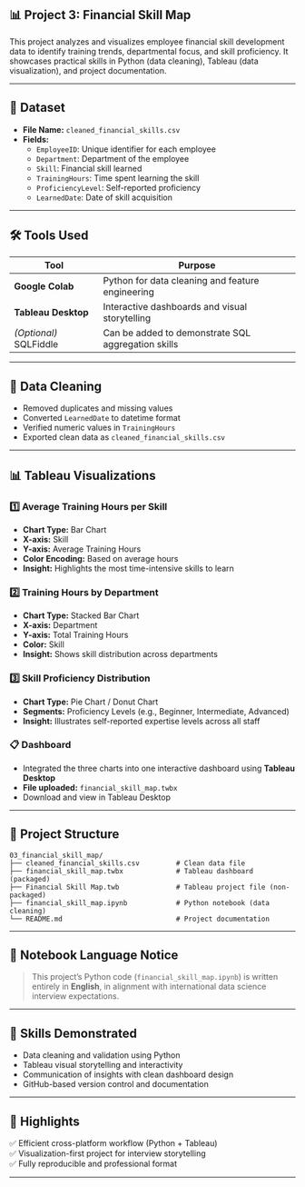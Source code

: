 ## 📊 Project 3: Financial Skill Map

This project analyzes and visualizes employee financial skill development data to identify training trends, departmental focus, and skill proficiency. It showcases practical skills in Python (data cleaning), Tableau (data visualization), and project documentation.

---

## 🧾 Dataset

- **File Name:** `cleaned_financial_skills.csv`
- **Fields:**
  - `EmployeeID`: Unique identifier for each employee
  - `Department`: Department of the employee
  - `Skill`: Financial skill learned
  - `TrainingHours`: Time spent learning the skill
  - `ProficiencyLevel`: Self-reported proficiency
  - `LearnedDate`: Date of skill acquisition
---

## 🛠️ Tools Used

| Tool | Purpose |
|------|---------|
| **Google Colab** | Python for data cleaning and feature engineering |
| **Tableau Desktop** | Interactive dashboards and visual storytelling |
| *(Optional)* SQLFiddle | Can be added to demonstrate SQL aggregation skills |

---

## 🧹 Data Cleaning

- Removed duplicates and missing values
- Converted `LearnedDate` to datetime format
- Verified numeric values in `TrainingHours`
- Exported clean data as `cleaned_financial_skills.csv`

---

## 📊 Tableau Visualizations

### 1️⃣ Average Training Hours per Skill

- **Chart Type:** Bar Chart
- **X-axis:** Skill
- **Y-axis:** Average Training Hours
- **Color Encoding:** Based on average hours
- **Insight:** Highlights the most time-intensive skills to learn

### 2️⃣ Training Hours by Department

- **Chart Type:** Stacked Bar Chart
- **X-axis:** Department
- **Y-axis:** Total Training Hours
- **Color:** Skill
- **Insight:** Shows skill distribution across departments

### 3️⃣ Skill Proficiency Distribution

- **Chart Type:** Pie Chart / Donut Chart
- **Segments:** Proficiency Levels (e.g., Beginner, Intermediate, Advanced)
- **Insight:** Illustrates self-reported expertise levels across all staff

### 📋 Dashboard

- Integrated the three charts into one interactive dashboard using **Tableau Desktop**
- **File uploaded:** `financial_skill_map.twbx`
- Download and view in Tableau Desktop
---
## 📁 Project Structure
```
03_financial_skill_map/
├── cleaned_financial_skills.csv         # Clean data file
├── financial_skill_map.twbx             # Tableau dashboard (packaged)
├── Financial Skill Map.twb              # Tableau project file (non-packaged)
├── financial_skill_map.ipynb            # Python notebook (data cleaning)
└── README.md                            # Project documentation
```
---

## 💬 Notebook Language Notice

> This project’s Python code (`financial_skill_map.ipynb`) is written entirely in **English**, in alignment with international data science interview expectations.

---

## 🧠 Skills Demonstrated

- Data cleaning and validation using Python
- Tableau visual storytelling and interactivity
- Communication of insights with clean dashboard design
- GitHub-based version control and documentation

---

## 📌 Highlights

✅ Efficient cross-platform workflow (Python + Tableau)  
✅ Visualization-first project for interview storytelling  
✅ Fully reproducible and professional format

---

